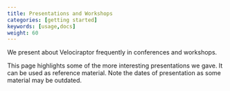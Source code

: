 ```yaml
---
title: Presentations and Workshops
categories: [getting started]
keywords: [usage,docs]
weight: 60
---
```


We present about Velociraptor frequently in conferences and workshops.

This page highlights some of the more interesting presentations we
gave. It can be used as reference material. Note the dates of
presentation as some material may be outdated.
